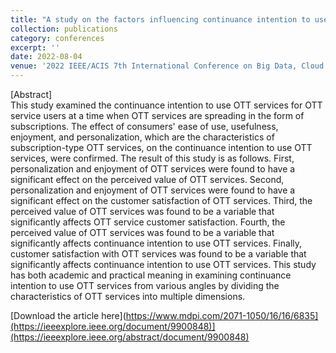 ```yaml
---
title: "A study on the factors influencing continuance intention to use subscription-based OTT platform services"
collection: publications
category: conferences
excerpt: ''
date: 2022-08-04
venue: '2022 IEEE/ACIS 7th International Conference on Big Data, Cloud Computing, and Data Science'
---
```


[Abstract] <br>
This study examined the continuance intention to use OTT services for OTT service users at a time when OTT services are spreading in the form of subscriptions. The effect of consumers' ease of use, usefulness, enjoyment, and personalization, which are the characteristics of subscription-type OTT services, on the continuance intention to use OTT services, were confirmed. The result of this study is as follows. First, personalization and enjoyment of OTT services were found to have a significant effect on the perceived value of OTT services. Second, personalization and enjoyment of OTT services were found to have a significant effect on the customer satisfaction of OTT services. Third, the perceived value of OTT services was found to be a variable that significantly affects OTT service customer satisfaction. Fourth, the perceived value of OTT services was found to be a variable that significantly affects continuance intention to use OTT services. Finally, customer satisfaction with OTT services was found to be a variable that significantly affects continuance intention to use OTT services. This study has both academic and practical meaning in examining continuance intention to use OTT services from various angles by dividing the characteristics of OTT services into multiple dimensions. <br>

[Download the article here](https://www.mdpi.com/2071-1050/16/16/6835](https://ieeexplore.ieee.org/document/9900848)](https://ieeexplore.ieee.org/abstract/document/9900848)

